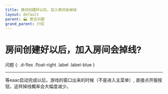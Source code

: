 ```yaml
---
title: 房间创建好以后，加入房间会掉线
layout: default
parent: 🏭 常见问题
grand_parent: 介绍
---
```


# 房间创建好以后，加入房间会掉线?

问题
{: .d-flex .float-right .label .label-blue }

---

等eaac启动完成以后，游戏的窗口出来的时候（不是进入主菜单）, 直接点开服按钮，这样掉线概率会大幅度减少。
